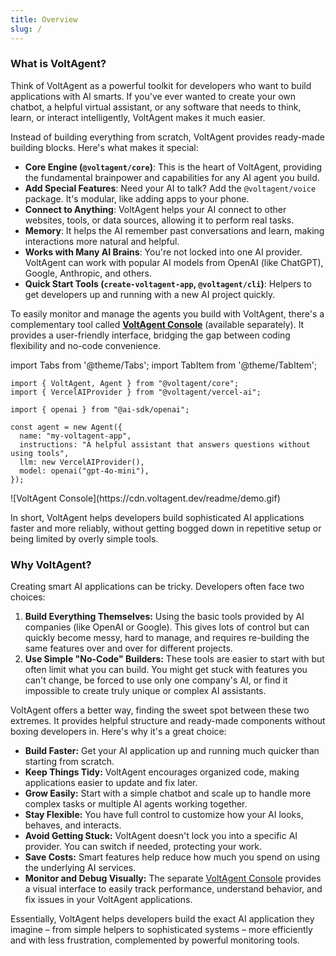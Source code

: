 ```yaml
---
title: Overview
slug: /
---
```


### What is VoltAgent?

Think of VoltAgent as a powerful toolkit for developers who want to build applications with AI smarts. If you've ever wanted to create your own chatbot, a helpful virtual assistant, or any software that needs to think, learn, or interact intelligently, VoltAgent makes it much easier.

Instead of building everything from scratch, VoltAgent provides ready-made building blocks. Here's what makes it special:

- **Core Engine (`@voltagent/core`)**: This is the heart of VoltAgent, providing the fundamental brainpower and capabilities for any AI agent you build.
- **Add Special Features**: Need your AI to talk? Add the `@voltagent/voice` package. It's modular, like adding apps to your phone.
- **Connect to Anything**: VoltAgent helps your AI connect to other websites, tools, or data sources, allowing it to perform real tasks.
- **Memory**: It helps the AI remember past conversations and learn, making interactions more natural and helpful.
- **Works with Many AI Brains**: You're not locked into one AI provider. VoltAgent can work with popular AI models from OpenAI (like ChatGPT), Google, Anthropic, and others.
- **Quick Start Tools (`create-voltagent-app`, `@voltagent/cli`)**: Helpers to get developers up and running with a new AI project quickly.

To easily monitor and manage the agents you build with VoltAgent, there's a complementary tool called **[VoltAgent Console](https://console.voltagent.dev/)** (available separately). It provides a user-friendly interface, bridging the gap between coding flexibility and no-code convenience.

import Tabs from '@theme/Tabs';
import TabItem from '@theme/TabItem';

<Tabs>
  <TabItem value="code" label="Core Framework">

```tsx
import { VoltAgent, Agent } from "@voltagent/core";
import { VercelAIProvider } from "@voltagent/vercel-ai";

import { openai } from "@ai-sdk/openai";

const agent = new Agent({
  name: "my-voltagent-app",
  instructions: "A helpful assistant that answers questions without using tools",
  llm: new VercelAIProvider(),
  model: openai("gpt-4o-mini"),
});
```

  </TabItem>
  <TabItem value="console" label="Developer Console">
![VoltAgent Console](https://cdn.voltagent.dev/readme/demo.gif)
  </TabItem>
</Tabs>

In short, VoltAgent helps developers build sophisticated AI applications faster and more reliably, without getting bogged down in repetitive setup or being limited by overly simple tools.

### Why VoltAgent?

Creating smart AI applications can be tricky. Developers often face two choices:

1.  **Build Everything Themselves:** Using the basic tools provided by AI companies (like OpenAI or Google). This gives lots of control but can quickly become messy, hard to manage, and requires re-building the same features over and over for different projects.
2.  **Use Simple "No-Code" Builders:** These tools are easier to start with but often limit what you can build. You might get stuck with features you can't change, be forced to use only one company's AI, or find it impossible to create truly unique or complex AI assistants.

VoltAgent offers a better way, finding the sweet spot between these two extremes. It provides helpful structure and ready-made components without boxing developers in. Here's why it's a great choice:

- **Build Faster:** Get your AI application up and running much quicker than starting from scratch.
- **Keep Things Tidy:** VoltAgent encourages organized code, making applications easier to update and fix later.
- **Grow Easily:** Start with a simple chatbot and scale up to handle more complex tasks or multiple AI agents working together.
- **Stay Flexible:** You have full control to customize how your AI looks, behaves, and interacts.
- **Avoid Getting Stuck:** VoltAgent doesn't lock you into a specific AI provider. You can switch if needed, protecting your work.
- **Save Costs:** Smart features help reduce how much you spend on using the underlying AI services.
- **Monitor and Debug Visually:** The separate [VoltAgent Console](https://console.voltagent.dev/) provides a visual interface to easily track performance, understand behavior, and fix issues in your VoltAgent applications.

Essentially, VoltAgent helps developers build the exact AI application they imagine – from simple helpers to sophisticated systems – more efficiently and with less frustration, complemented by powerful monitoring tools.
